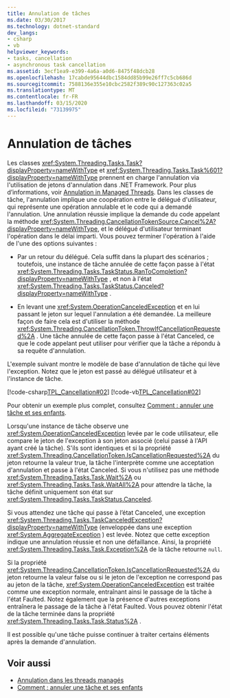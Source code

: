 ```yaml
---
title: Annulation de tâches
ms.date: 03/30/2017
ms.technology: dotnet-standard
dev_langs:
- csharp
- vb
helpviewer_keywords:
- tasks, cancellation
- asynchronous task cancellation
ms.assetid: 3ecf1ea9-e399-4a6a-a0d6-8475f48dcb28
ms.openlocfilehash: 17cabde95644dbc1584dd85b99e26ff7c5cb686d
ms.sourcegitcommit: 7588136e355e10cbc2582f389c90c127363c02a5
ms.translationtype: MT
ms.contentlocale: fr-FR
ms.lasthandoff: 03/15/2020
ms.locfileid: "73139975"
---
```

# <a name="task-cancellation"></a>Annulation de tâches
Les classes <xref:System.Threading.Tasks.Task?displayProperty=nameWithType> et <xref:System.Threading.Tasks.Task%601?displayProperty=nameWithType> prennent en charge l'annulation via l'utilisation de jetons d'annulation dans .NET Framework. Pour plus d’informations, voir [Annulation in Managed Threads](../../../docs/standard/threading/cancellation-in-managed-threads.md). Dans les classes de tâche, l'annulation implique une coopération entre le délégué d'utilisateur, qui représente une opération annulable et le code qui a demandé l'annulation.  Une annulation réussie implique la demande du code appelant la méthode <xref:System.Threading.CancellationTokenSource.Cancel%2A?displayProperty=nameWithType>, et le délégué d'utilisateur terminant l'opération dans le délai imparti. Vous pouvez terminer l'opération à l'aide de l'une des options suivantes :  
  
- Par un retour du délégué. Cela suffit dans la plupart des scénarios ; toutefois, une instance de tâche annulée de cette façon passe à l'état <xref:System.Threading.Tasks.TaskStatus.RanToCompletion?displayProperty=nameWithType> , et non à l'état <xref:System.Threading.Tasks.TaskStatus.Canceled?displayProperty=nameWithType> .  
  
- En levant une <xref:System.OperationCanceledException> et en lui passant le jeton sur lequel l'annulation a été demandée. La meilleure façon de faire cela est d'utiliser la méthode <xref:System.Threading.CancellationToken.ThrowIfCancellationRequested%2A> . Une tâche annulée de cette façon passe à l'état Canceled, ce que le code appelant peut utiliser pour vérifier que la tâche a répondu à sa requête d'annulation.  
  
 L'exemple suivant montre le modèle de base d'annulation de tâche qui lève l'exception. Notez que le jeton est passé au délégué utilisateur et à l'instance de tâche.  
  
 [!code-csharp[TPL_Cancellation#02](../../../samples/snippets/csharp/VS_Snippets_Misc/tpl_cancellation/cs/snippet02.cs#02)]
 [!code-vb[TPL_Cancellation#02](../../../samples/snippets/visualbasic/VS_Snippets_Misc/tpl_cancellation/vb/module1.vb#02)]  
  
 Pour obtenir un exemple plus complet, consultez [Comment : annuler une tâche et ses enfants](../../../docs/standard/parallel-programming/how-to-cancel-a-task-and-its-children.md).  
  
 Lorsqu'une instance de tâche observe une <xref:System.OperationCanceledException> levée par le code utilisateur, elle compare le jeton de l'exception à son jeton associé (celui passé à l'API ayant créé la tâche). S'ils sont identiques et si la propriété <xref:System.Threading.CancellationToken.IsCancellationRequested%2A> du jeton retourne la valeur true, la tâche l'interprète comme une acceptation d'annulation et passe à l'état Canceled. Si vous n'utilisez pas une méthode <xref:System.Threading.Tasks.Task.Wait%2A> ou <xref:System.Threading.Tasks.Task.WaitAll%2A> pour attendre la tâche, la tâche définit uniquement son état sur <xref:System.Threading.Tasks.TaskStatus.Canceled>.  
  
 Si vous attendez une tâche qui passe à l’état Canceled, une exception <xref:System.Threading.Tasks.TaskCanceledException?displayProperty=nameWithType> (enveloppée dans une exception <xref:System.AggregateException> ) est levée. Notez que cette exception indique une annulation réussie et non une défaillance. Ainsi, la propriété <xref:System.Threading.Tasks.Task.Exception%2A> de la tâche retourne `null`.  
  
 Si la propriété <xref:System.Threading.CancellationToken.IsCancellationRequested%2A> du jeton retourne la valeur false ou si le jeton de l'exception ne correspond pas au jeton de la tâche, <xref:System.OperationCanceledException> est traitée comme une exception normale, entraînant ainsi le passage de la tâche à l'état Faulted. Notez également que la présence d'autres exceptions entraînera le passage de la tâche à l'état Faulted. Vous pouvez obtenir l'état de la tâche terminée dans la propriété <xref:System.Threading.Tasks.Task.Status%2A> .  
  
 Il est possible qu'une tâche puisse continuer à traiter certains éléments après la demande d'annulation.  
  
## <a name="see-also"></a>Voir aussi

- [Annulation dans les threads managés](../../../docs/standard/threading/cancellation-in-managed-threads.md)
- [Comment : annuler une tâche et ses enfants](../../../docs/standard/parallel-programming/how-to-cancel-a-task-and-its-children.md)
